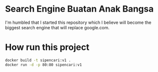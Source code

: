 # Search Engine Buatan Anak Bangsa

I'm humbled that I started this repository which I believe will become the biggest search engine that will replace google.com.

# How run this project

```bash
docker build -t sipencari:v1 .
docker run -d -p 80:80 sipencari:v1
```